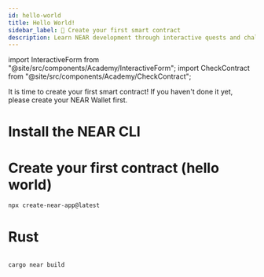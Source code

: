 ```yaml
---
id: hello-world
title: Hello World!
sidebar_label: 📖 Create your first smart contract
description: Learn NEAR development through interactive quests and challenges designed to build your skills step by step.
---
```


import InteractiveForm from "@site/src/components/Academy/InteractiveForm";
import CheckContract from "@site/src/components/Academy/CheckContract";

It is time to create your first smart contract! If you haven't done it yet, please create your NEAR Wallet first.

# Install the NEAR CLI


# Create your first contract (hello world)

```bash
npx create-near-app@latest
```

# Rust

```bash

cargo near build

```
<InteractiveForm id="protocol.react-intro"/>


<CheckContract id="check-hello-near.check-acount2.0"/>